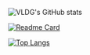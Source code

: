 ![VLDG's GitHub stats](https://github-readme-stats.vercel.app/api?username=VLDG2712&show_icons=true&theme=algolia)


[![Readme Card](https://github-readme-stats.vercel.app/api/pin/?username=VLDG2712&repo=multitool)](https://github.com/anuraghazra/github-readme-stats)


[![Top Langs](https://github-readme-stats.vercel.app/api/top-langs/?username=VLDG2712)](https://github.com/anuraghazra/github-readme-stats)
